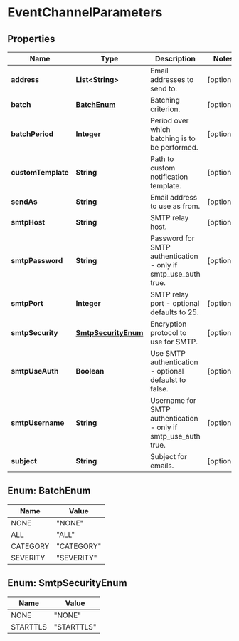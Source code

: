 
# EventChannelParameters

## Properties
Name | Type | Description | Notes
------------ | ------------- | ------------- | -------------
**address** | **List&lt;String&gt;** | Email addresses to send to. |  [optional]
**batch** | [**BatchEnum**](#BatchEnum) | Batching criterion. |  [optional]
**batchPeriod** | **Integer** | Period over which batching is to be performed. |  [optional]
**customTemplate** | **String** | Path to custom notification template. |  [optional]
**sendAs** | **String** | Email address to use as from. |  [optional]
**smtpHost** | **String** | SMTP relay host. |  [optional]
**smtpPassword** | **String** | Password for SMTP authentication - only if smtp_use_auth true. |  [optional]
**smtpPort** | **Integer** | SMTP relay port - optional defaults to 25. |  [optional]
**smtpSecurity** | [**SmtpSecurityEnum**](#SmtpSecurityEnum) | Encryption protocol to use for SMTP. |  [optional]
**smtpUseAuth** | **Boolean** | Use SMTP authentication - optional defaulst to false. |  [optional]
**smtpUsername** | **String** | Username for SMTP authentication - only if smtp_use_auth true. |  [optional]
**subject** | **String** | Subject for emails. |  [optional]


<a name="BatchEnum"></a>
## Enum: BatchEnum
Name | Value
---- | -----
NONE | &quot;NONE&quot;
ALL | &quot;ALL&quot;
CATEGORY | &quot;CATEGORY&quot;
SEVERITY | &quot;SEVERITY&quot;


<a name="SmtpSecurityEnum"></a>
## Enum: SmtpSecurityEnum
Name | Value
---- | -----
NONE | &quot;NONE&quot;
STARTTLS | &quot;STARTTLS&quot;



